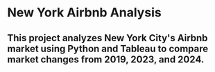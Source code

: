 # New York Airbnb Analysis

## This project analyzes New York City's Airbnb market using Python and Tableau to compare market changes from 2019, 2023, and 2024.
